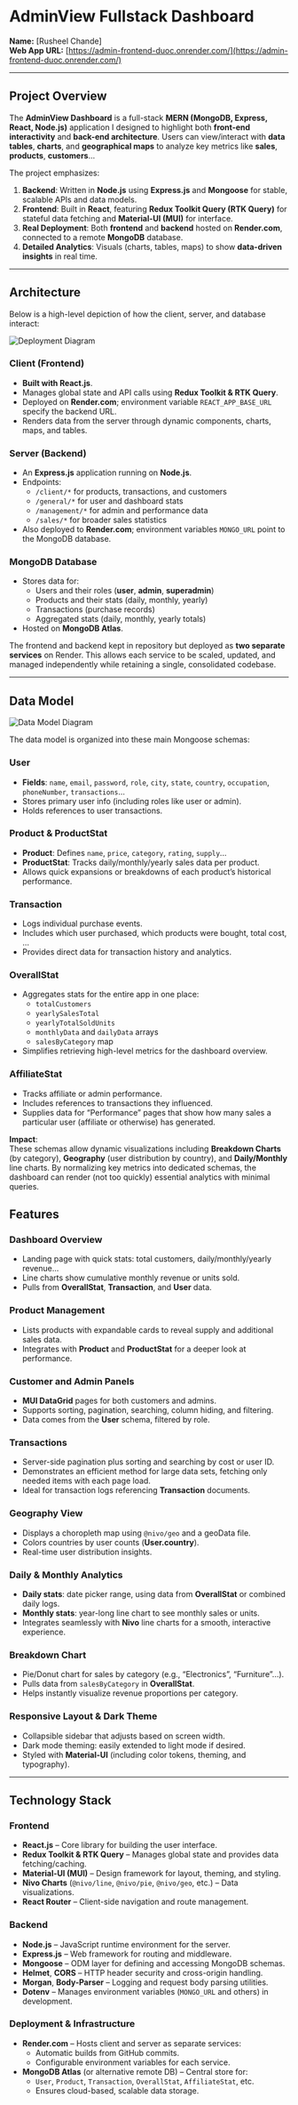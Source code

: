 # **AdminView Fullstack Dashboard**  
**Name:** [Rusheel Chande]  
**Web App URL:** [https://admin-frontend-duoc.onrender.com/](https://admin-frontend-duoc.onrender.com/)

---

## **Project Overview**

The **AdminView Dashboard** is a full-stack **MERN (MongoDB, Express, React, Node.js)** application I designed to highlight both **front-end interactivity** and **back-end architecture**. Users can view/interact with **data tables**, **charts**, and **geographical maps** to analyze key metrics like **sales**, **products**, **customers**... 

The project emphasizes:

1. **Backend**: Written in **Node.js** using **Express.js** and **Mongoose** for stable, scalable APIs and data models.
2. **Frontend**: Built in **React**, featuring **Redux Toolkit Query (RTK Query)** for stateful data fetching and **Material-UI (MUI)** for interface.
3. **Real Deployment**: Both **frontend** and **backend** hosted on **Render.com**, connected to a remote **MongoDB** database.
4. **Detailed Analytics**: Visuals (charts, tables, maps) to show **data-driven insights** in real time.

---

## **Architecture**

Below is a high-level depiction of how the client, server, and database interact:

![Deployment Diagram](diagrams/deploymentdiagram.jpg)

### **Client (Frontend)**
- **Built with React.js**.  
- Manages global state and API calls using **Redux Toolkit & RTK Query**.  
- Deployed on **Render.com**; environment variable `REACT_APP_BASE_URL` specify the backend URL.  
- Renders data from the server through dynamic components, charts, maps, and tables.

### **Server (Backend)**
- An **Express.js** application running on **Node.js**.  
- Endpoints:  
  - `/client/*` for products, transactions, and customers  
  - `/general/*` for user and dashboard stats  
  - `/management/*` for admin and performance data  
  - `/sales/*` for broader sales statistics  
- Also deployed to **Render.com**; environment variables `MONGO_URL` point to the MongoDB database.

### **MongoDB Database**
- Stores data for:  
  - Users and their roles (**user**, **admin**, **superadmin**)  
  - Products and their stats (daily, monthly, yearly)  
  - Transactions (purchase records)  
  - Aggregated stats (daily, monthly, yearly totals)  
- Hosted on **MongoDB Atlas**.

The frontend and backend kept in repository but deployed as **two separate services** on Render. This allows each service to be scaled, updated, and managed independently while retaining a single, consolidated codebase.

---

## **Data Model**

![Data Model Diagram](diagrams/datamodeldiagram.jpg)

The data model is organized into these main Mongoose schemas:

### **User**
- **Fields**: `name`, `email`, `password`, `role`, `city`, `state`, `country`, `occupation`, `phoneNumber`, `transactions`...
- Stores primary user info (including roles like user or admin).
- Holds references to user transactions.

### **Product & ProductStat**
- **Product**: Defines `name`, `price`, `category`, `rating`, `supply`...
- **ProductStat**: Tracks daily/monthly/yearly sales data per product.
- Allows quick expansions or breakdowns of each product’s historical performance.

### **Transaction**
- Logs individual purchase events.
- Includes which user purchased, which products were bought, total cost, ...
- Provides direct data for transaction history and analytics.

### **OverallStat**
- Aggregates stats for the entire app in one place:
  - `totalCustomers`
  - `yearlySalesTotal`
  - `yearlyTotalSoldUnits`
  - `monthlyData` and `dailyData` arrays
  - `salesByCategory` map
- Simplifies retrieving high-level metrics for the dashboard overview.

### **AffiliateStat**
- Tracks affiliate or admin performance.
- Includes references to transactions they influenced.
- Supplies data for “Performance” pages that show how many sales a particular user (affiliate or otherwise) has generated.

**Impact**:  
These schemas allow dynamic visualizations including **Breakdown Charts** (by category), **Geography** (user distribution by country), and **Daily/Monthly** line charts. By normalizing key metrics into dedicated schemas, the dashboard can render (not too quickly) essential analytics with minimal queries.

## **Features**

### **Dashboard Overview**
- Landing page with quick stats: total customers, daily/monthly/yearly revenue...  
- Line charts show cumulative monthly revenue or units sold.  
- Pulls from **OverallStat**, **Transaction**, and **User** data.

### **Product Management**
- Lists products with expandable cards to reveal supply and additional sales data.  
- Integrates with **Product** and **ProductStat** for a deeper look at performance.

### **Customer and Admin Panels**
- **MUI DataGrid** pages for both customers and admins.  
- Supports sorting, pagination, searching, column hiding, and filtering.  
- Data comes from the **User** schema, filtered by role.

### **Transactions**
- Server-side pagination plus sorting and searching by cost or user ID.  
- Demonstrates an efficient method for large data sets, fetching only needed items with each page load.  
- Ideal for transaction logs referencing **Transaction** documents.

### **Geography View**
- Displays a choropleth map using `@nivo/geo` and a geoData file.  
- Colors countries by user counts (**User.country**).  
- Real-time user distribution insights.

### **Daily & Monthly Analytics**
- **Daily stats**: date picker range, using data from **OverallStat** or combined daily logs.  
- **Monthly stats**: year-long line chart to see monthly sales or units.  
- Integrates seamlessly with **Nivo** line charts for a smooth, interactive experience.

### **Breakdown Chart**
- Pie/Donut chart for sales by category (e.g., “Electronics”, “Furniture”...).  
- Pulls data from `salesByCategory` in **OverallStat**.  
- Helps instantly visualize revenue proportions per category.

### **Responsive Layout & Dark Theme**
- Collapsible sidebar that adjusts based on screen width.  
- Dark mode theming: easily extended to light mode if desired.  
- Styled with **Material-UI** (including color tokens, theming, and typography).

---

## **Technology Stack**

### **Frontend**
- **React.js** – Core library for building the user interface.  
- **Redux Toolkit & RTK Query** – Manages global state and provides data fetching/caching.  
- **Material-UI (MUI)** – Design framework for layout, theming, and styling.  
- **Nivo Charts** (`@nivo/line`, `@nivo/pie`, `@nivo/geo`, etc.) – Data visualizations.  
- **React Router** – Client-side navigation and route management.

### **Backend**
- **Node.js** – JavaScript runtime environment for the server.  
- **Express.js** – Web framework for routing and middleware.  
- **Mongoose** – ODM layer for defining and accessing MongoDB schemas.  
- **Helmet**, **CORS** – HTTP header security and cross-origin handling.  
- **Morgan**, **Body-Parser** – Logging and request body parsing utilities.  
- **Dotenv** – Manages environment variables (`MONGO_URL` and others) in development.

### **Deployment & Infrastructure**
- **Render.com** – Hosts client and server as separate services:
  - Automatic builds from GitHub commits.
  - Configurable environment variables for each service.
- **MongoDB Atlas** (or alternative remote DB) – Central store for:
  - `User`, `Product`, `Transaction`, `OverallStat`, `AffiliateStat`, etc.
  - Ensures cloud-based, scalable data storage.
